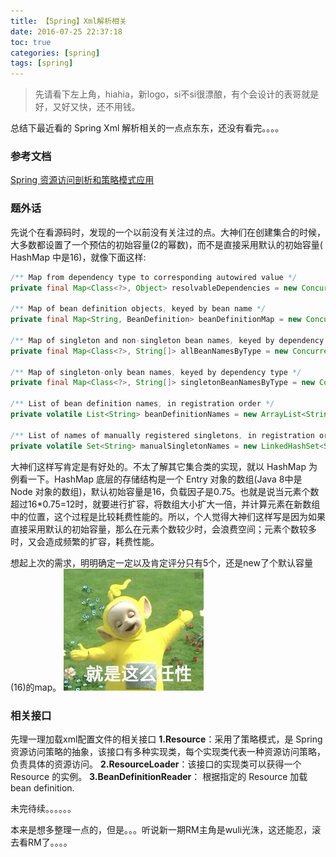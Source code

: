 ```yaml
---
title: 【Spring】Xml解析相关
date: 2016-07-25 22:37:18
toc: true
categories: [spring]
tags: [spring]
---
```

> 先请看下左上角，hiahia，新logo，si不si很漂酿，有个会设计的表哥就是好，又好又快，还不用钱。

<!-- more -->
总结下最近看的 Spring Xml 解析相关的一点点东东，还没有看完。。。。

### 参考文档
[Spring 资源访问剖析和策略模式应用](https://www.ibm.com/developerworks/cn/java/j-lo-spring-resource/)


### 题外话
先说个在看源码时，发现的一个以前没有关注过的点。大神们在创建集合的时候，大多数都设置了一个预估的初始容量(2的幂数)，而不是直接采用默认的初始容量( HashMap 中是16)，就像下面这样:
```java
/** Map from dependency type to corresponding autowired value */
private final Map<Class<?>, Object> resolvableDependencies = new ConcurrentHashMap<Class<?>, Object>(16);

/** Map of bean definition objects, keyed by bean name */
private final Map<String, BeanDefinition> beanDefinitionMap = new ConcurrentHashMap<String, BeanDefinition>(256);

/** Map of singleton and non-singleton bean names, keyed by dependency type */
private final Map<Class<?>, String[]> allBeanNamesByType = new ConcurrentHashMap<Class<?>, String[]>(64);

/** Map of singleton-only bean names, keyed by dependency type */
private final Map<Class<?>, String[]> singletonBeanNamesByType = new ConcurrentHashMap<Class<?>, String[]>(64);

/** List of bean definition names, in registration order */
private volatile List<String> beanDefinitionNames = new ArrayList<String>(256);

/** List of names of manually registered singletons, in registration order */
private volatile Set<String> manualSingletonNames = new LinkedHashSet<String>(16);

```
大神们这样写肯定是有好处的。不太了解其它集合类的实现，就以 HashMap 为例看一下。HashMap 底层的存储结构是一个 Entry 对象的数组(Java 8中是 Node 对象的数组)，默认初始容量是16，负载因子是0.75。也就是说当元素个数超过16*0.75=12时，就要进行扩容，将数组大小扩大一倍，并计算元素在新数组中的位置，这个过程是比较耗费性能的。所以，个人觉得大神们这样写是因为如果直接采用默认的初始容量，那么在元素个数较少时，会浪费空间；元素个数较多时，又会造成频繁的扩容，耗费性能。

想起上次的需求，明明确定一定以及肯定评分只有5个，还是new了个默认容量(16)的map。
![ren xing](/images/renxing.jpeg)

### 相关接口
先理一理加载xml配置文件的相关接口
**1.Resource**：采用了策略模式，是 Spring 资源访问策略的抽象，该接口有多种实现类，每个实现类代表一种资源访问策略，负责具体的资源访问。
**2.ResourceLoader**：该接口的实现类可以获得一个 Resource 的实例。
**3.BeanDefinitionReader**： 根据指定的 Resource 加载bean definition. 

未完待续。。。。。。

本来是想多整理一点的，但是。。。听说新一期RM主角是wuli光洙，这还能忍，滚去看RM了。。。。



